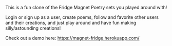 This is a fun clone of the Fridge Magnet Poetry sets you played around with!

Login or sign up as a user, create poems, follow and favorite other users and their creations, and just play around and have fun making silly/astounding creations!

Check out a demo here: https://magnet-fridge.herokuapp.com/
